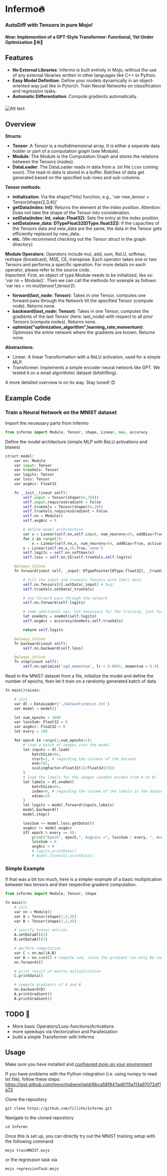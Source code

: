 # Infermo🔥

### AutoDiff with Tensors in pure Mojo!

#### *New*: Implemention of a GPT-Style **Transformer**: Functional, Yet Under Optimization 🔧⚙️🚀

## Features

- **No External Libraries**: Infermo is built entirely in Mojo, without the use of any external libraries written in other languages like C++ or Python.
- **Easy Model Definition**: Define your models dynamically in an object-oriented way just like in Pytorch. Train Neural Networks on classification and regression tasks.
- **Automatic Differentiation**: Compute gradients automatically.

###
![Alt text](image.png)

## Overview

**Structs**:
- **Tensor**: A Tensor is a multidimensional array. It is either a separate data holder or part of a computation graph (see Module).
- **Module**: The Module is the Computation Graph and stores the relations between the Tensors (nodes).
- **DataLoader**: The DataLoader reads in data from a .txt file (.csv coming soon). The read-in data is stored in a buffer. Batches of data get generated based on the specified sub-rows and sub-columns.

**Tensor methods**:
- **initialization**: Via the shape(*Ints) function, e.g., 'var new_tensor = Tensor(shape(2,3,4))'
- **getData(index: Int)**: Returns the element at the index position. Attention: Does not take the shape of the Tensor into consideration.
- **setData(index: Int, value: Float32)**: Sets the entry at the index position.
- **setData(new_data: DTypeFloat32[DType.float32])**: If the capacities of the Tensors data and new_data are the same, the data in the Tensor gets efficiently replaced by new_data.
- **etc.** (We recommend checking out the Tensor struct in the graph directory)

**Module Operators**:
Operators include mul, add, sum, ReLU, softmax, reshape (broadcast), MSE, CE, transpose. Each operator takes one or two Tensors and performs a specific operation. For more details on each operator, please refer to the source code. \
*Important:* First, an object of type Module needs to be initialized, like so: 'var nn = Module()'. Then we can call the methods for example as follows: 'var res = nn.mul(tensor1,tensor2).
- **forward(last_node: Tensor)**: Takes in one Tensor, computes one forward pass through the Network till the specified Tensor (compute node). Returns none.
- **backward(last_node: Tensor)**: Takes in one Tensor, computes the gradients of the last Tensor (here: last_node) with respect to all prior Tensors (compute nodes). Returns none.
- **optimize("optimization_algorithm",learning_rate,momentum)**: Optimizes the entire network where the gradients are known. Returns none.

**Abstractions**:
- Linear: A linear Transformation with a ReLU activation, used for a simple MLP.
- Transformer: Implements a simple encoder neural network like GPT. We tested it on a small algorithmic dataset (bitshifting).

A more detailed overview is on its way. Stay tuned! 😊


## Example Code

### Train a Neural Network on the **MNIST** dataset

Import the necessary parts from Infermo

```python
from infermo import Module, Tensor, shape, Linear, max, accuracy
```

Define the model architecture (simple MLP with ReLU activations and biases)

```python
struct model:
    var nn: Module
    var input: Tensor
    var trueVals: Tensor
    var logits: Tensor
    var loss: Tensor
    var avgAcc: Float32

    fn __init__(inout self):
        self.input = Tensor(shape(64,784))
        self.input.requiresGradient = False
        self.trueVals = Tensor(shape(64,10))
        self.trueVals.requiresGradient = False
        self.nn = Module()
        self.avgAcc = 0

        # define model architecture
        var x = Linear(self.nn,self.input, num_neurons=64, addBias=True, activation='ReLU')
        for i in range(2):
            x = Linear(self.nn,x, num_neurons=64, addBias=True, activation='ReLU')
        x = Linear(self.nn,x,10,True,'none')
        self.logits = self.nn.softmax(x)
        self.loss = self.nn.CE(self.trueVals,self.logits)

    @always_inline     
    fn forward(inout self, _input: DTypePointer[DType.float32], _trueVals: DTypePointer[DType.float32]) -> Tensor:

        # fill the input and trueVals Tensors with theri data
        self.nn.Tensors[0].setData(_input) # bug!
        self.trueVals.setData(_trueVals)

        # one forward pass through the network
        self.nn.forward(self.logits)

        # some additional ops, not necessary for the training, just for showing the accuracy
        let oneHots = oneHot(self.logits)
        self.avgAcc = accuracy(oneHots,self.trueVals)

        return self.logits

    @always_inline
    fn backward(inout self):
        self.nn.backward(self.loss)

    @always_inline
    fn step(inout self):
        self.nn.optimize('sgd_momentum', lr = 0.0001, momentum = 0.9)
```

Read in the MNIST dataset from a file, initialize the model and define the number of epochs, then let it train on a randomly generated batch of data. 

```python
fn main()raises:

    # init
    var dl = DataLoader('./datasets/mnist.txt')
    var model = model()

    let num_epochs = 1000
    var lossSum: Float32 = 0
    var avgAcc: Float32 = 0
    let every = 100

    for epoch in range(1,num_epochs+1):
        # load a batch of images into the model
        let inputs = dl.load(
            batchSize=64,
            start=1, # regarding the columns of the dataset
            end=785,
            scalingFactor=Float32(1)/Float32(255)
        )
        # load the labels for the images (oneHot encded from 0 to 9)
        let labels = dl.oneHot(
            batchSize=64,
            index=0, # regarding the columm of the labels in the dataset
            ndims=10
        )
        let logits = model.forward(inputs,labels)
        model.backward()
        model.step()

        lossSum += model.loss.getData(0)
        avgAcc += model.avgAcc
        if( epoch % every == 0):
            print("Epoch", epoch,", AvgLoss =", lossSum / every, ", AvgAccuracy =", avgAcc / every)
            lossSum = 0      
            avgAcc = 0
            # logits.printData()
            # model.trueVals.printData()
```

### Simple Example

If that was a bit too much, here is a simpler example of a basic multiplication between two tensors and their respective gradient computation.

```python
from infermo import Module, Tensor, shape

fn main():
    # init
    var nn = Module()
    var A = Tensor(shape(2,5,3))
    var B = Tensor(shape(2,3,4))

    # specify tensor entries
    A.setDataAll(2)
    B.setDataAll(3)

    # perform computation 
    var C = nn.mul(A,B)
    var D = nn.sum(C) # compute sum, since the gradient can only be computed of a scalar value
    nn.forward(C)

    # print result of matrix multiplication
    C.printData()

    # compute gradients of A and B
    nn.backward(D)
    A.printGradient()
    B.printGradient()
```

## TODO 🚀
- More basic Operators/Loss-functions/Activations
- more speedups via Vectorization and Paralleization
- build a simple Transformer with Infermo

## Usage
Make sure you have installed and [configured mojo on your environment](https://docs.modular.com/mojo/manual/get-started/index.html)

If you have problems with the Python integration (i.e. using numpy to read txt file), follow these steps: https://gist.github.com/trevorhobenshield/6bca58f947ad6115a113a97072df1a73

Clone the repository
```
git clone https://github.com/TilliFe/Infermo.git
```
Navigate to the cloned repository
```
cd Infermo
```
Once this is set up, you can directly try out the MNIST training setup with the following command
```
mojo trainMNIST.mojo
```
or the regression task via
```
mojo regressionTask.mojo
```